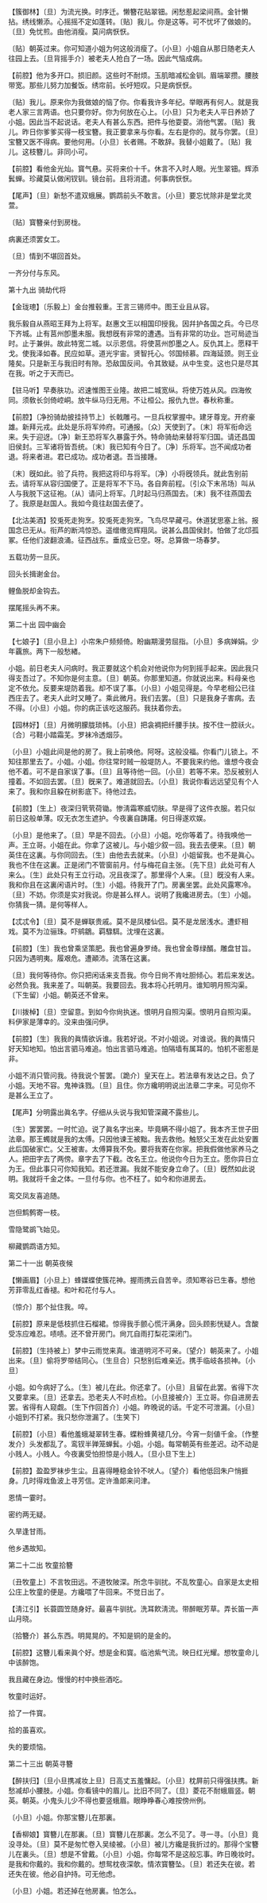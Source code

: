<!-- { "loadSidebar": true } -->
【簇御林】〔旦〕为流光换。时序迁。懒簪花贴翠钿。闲愁惹起梁间燕。金针懒拈。绣线懒添。心摇摇不定如蓬转。〔贴〕我儿。你是这等。可不忧坏了做娘的。〔旦〕免忧煎。由他消瘦。莫问病恹恹。

〔贴〕朝英过来。你可知道小姐为何这般消瘦了。〔小旦〕小姐自从那日随老夫人往园上去。〔旦背摇手介〕被老夫人抢白了一场。因此气恼成病。 

【前腔】他为多开口。损旧颜。这些时不耐烦。玉肌暗减松金钏。眉端翠攒。腰肢带宽。那些儿努力加餐饭。绣帘前。长吁短叹。只是病恹恹。

〔贴〕我儿。原来你为我做娘的恼了你。你看我许多年纪。举眼再有何人。就是我老人家三言两语。也只要你好。你为何放在心上。〔小旦〕只为老夫人平日养娇了小姐。因此当不起说话。老夫人有甚么东西。把件与他耍耍。消他气罢。〔贴〕我儿。昨日你爹爹买得一枝宝簪。我正要拿来与你看。左右是你的。就与你罢。〔旦〕宝簪又医不得病。要他何用。〔小旦〕长者赐。不敢辞。我替小姐戴了。〔贴〕我儿。这枝簪儿。非同小可。 

【前腔】看他金光灿。寳气悬。买将来价十千。休言不入时人眼。光生翠钿。辉添鬂蝉。珍藏莫认做闲钗钏。镜台前。且将消遣。何事病恹恹。

【尾声】〔旦〕新愁不遣双蛾展。鹦鹉前头不敢言。〔小旦〕要忘忧除非是堂北灵萱。

〔贴〕寳簪亲付到房栊。

病裏还须罢女工。

〔旦〕情到不堪回首处。

一齐分付与东风。 

第十九出
骑劫代将

【金珑璁】〔乐毅上〕金台推毂重。王言三锡师中。图王业且从容。

我乐毅自从燕昭王拜为上将军。赵惠文王以相国印授我。因幷护各国之兵。今已尽下齐城。止有莒州卽墨未服。我想旣有非常的遭遇。当有非常的功业。岂可局迹当时。止于兼倂。故此特宽二城。以示恩信。将使莒州卽墨之人。反仇其上。愿释干戈。使我泽如春。民应如草。道光宇宙。贤智托心。邻国倾慕。四海延颈。则王业隆矣。只是新王与我旧时有隙。恐敌国反间。令其致疑。从中生变。这也只是尽其在我。听之于天而已。 

【驻马听】早奏肤功。迟速惟图王业隆。故把二城宽纵。将使万姓从风。四海攸同。须敎长剑倚崆峒。放牛纵马归无用。不让桓公。报仇九世。春秋称重。

【前腔】〔净扮骑劫披挂持节上〕长戟雕弓。一旦兵权掌握中。建牙尊宠。开府豪雄。新拜元戎。此处是乐将军帅府。可通报。〔众〕天使到了。〔末〕将军衔命远来。失于迎迓。〔净〕新王恐将军久暴露于外。特命骑劫来替将军归国。请还昌国旧侯封。三军诸将皆吾统。〔末〕我已知有今日了。〔净〕乐将军。岂不闻成功者退。将来者进。君已成功。成功者退。吾当接踵。

〔末〕旣如此。验了兵符。我把这将印与将军。〔净〕小将旣领兵。就此吿别前去。请将军从容归国便了。正是将军不下马。各自奔前程。〔引众下末吊场〕叫从人与我脱下这征袍。〔从〕请问上将军。几时起马归燕国去。〔末〕我不往燕国去了。我原是赵国人。我如今竟往赵国去便了。 

【北沽美酒】狡兎死走狗烹。狡兎死走狗烹。飞鸟尽早藏弓。休道犹思塞上翁。报国念已无从。衔芦的断鸿惊恐。遥缯缴览辉翔凤。说甚么昌国侯封。怕做了北邙孤冢。任他们波翻浪涌。征西战东。垂成业已空。呀。总算做一场春梦。

五载功劳一旦灰。

回头长揖谢金台。

鲤鱼脱却金钩去。

摆尾摇头再不来。 

第二十出
园中幽会

【七娘子】〔旦小旦上〕小帘朱户频频倚。盼幽期漫劳屈指。〔小旦〕多病婵娟。少年覊旅。两下一般愁緖。

小姐。前日老夫人问病时。我正要就这个机会对他说你为何到摇手起来。因此我只得支吾过了。不知你是何主意。〔旦〕朝英。你那里知道。你就说出来。料母亲也定不依允。反要来堤防着我。却不误了事。〔小旦〕小姐见得是。今早老相公已往西庄去了。老夫人此时又睡了。乘此微月。我们去罢。〔旦〕只是我身子害病。去不得。〔小旦〕小姐。你的病正该吃这服药。我扶着你去。 

【园林好】〔旦〕月微明朦胧琐帏。〔小旦〕把衾裯把纤腰手扶。按不住一腔祅火。〔合〕弓鞋小踏霜芜。罗袜冷透烟莎。

〔小旦〕小姐此间是他的房了。我上前唤他。阿呀。这般没福。你看门儿锁上。不知往那里去了。小姐。小姐。你往常时贼一般堤防人。不要我来约他。谁想今夜会他不着。可不是自家误了事。〔旦〕且等待他一回。〔小旦〕若等不来。恐反被别人撞着。不如回去罢。〔旦〕旣来了。难道就回去。〔小旦〕我说你看远远望见有个人来了。我和你且躱在树影底下。待他过去。 

【前腔】〔生上〕夜深归茕茕荷锄。惨淸霜寒威切肤。早是得了这件衣服。若只似前日这般单薄。叹无衣怎生遮护。今夜裏自踌躇。何日得遂欢娱。

〔小旦〕是他来了。〔旦〕早是不回去。〔小旦〕小姐。吃你等着了。待我唤他一声。王立哥。小姐在此。你拿了这被儿。与小姐少叙一回。我去去便来。〔旦〕朝英住在这裏。与你同回去。〔生〕由他去去就来。〔小旦〕小姐留我。也不是眞心。我也不住在这裏。正是闭门不管窗前月。付与梅花自主张。〔先下旦〕此处可有人来么。〔生〕此处只有王立行动。况且夜深了。那里得个人来。〔旦〕旣没有人来。我和你且在这裏闲语片时。〔生〕小姐。待我开了门。房裏坐罢。此处风露寒冷。〔旦〕不妨。你须是实对我说。你是甚么样人。说明了我纔进房去。〔生〕小姐。你猜我一猜。是何等样人。 

【忒忒令】〔旦〕莫不是蝉联贵戚。莫不是凤楼仙侣。莫不是龙居浅水。遭虾相戏。莫不为泣骊珠。吓鹓鶵。羁騄駬。沈埋在这裏。

【前腔】〔生〕我也曾乘坚策肥。我也曾遍身罗绮。我也曾金尊绿醑。雕盘甘旨。只因为遇明夷。履艰危。遭顚沛。流落在这裏。

〔旦〕我何等待你。你只把闲话来支吾我。你今日尙不肯吐胆倾心。若后来发达。必然负我。我来差了。叫朝英。我要回去。我本将心托明月。谁知明月照沟渠。〔下生留〕小姐。朝英还不曾来。 

【川拨棹】〔旦〕空留意。到如今你尙执迷。恨明月自照沟渠。恨明月自照沟渠。料伊家是薄幸的。没来由强问伊。

【前腔】〔生〕我我的眞情欲诉谁。我若好说。不对小姐说。对谁说。我的眞情只好天知地知。怕出言驷马难追。怕出言驷马难追。怕隔墙有属耳的。怕机不密惹是非。

小姐不消只管问我。待我说个誓罢。〔跪介〕皇天在上。若法章有发达之日。负了小姐。天地不容。鬼神诛戮。〔旦〕且住。你方纔明明说出法章二字来。可见你不是甚么王立了。 

【尾声】分明露出眞名字。仔细从头说与我知管深藏不露些儿。

〔生〕罢罢罢。一时忙迫。说了眞名字出来。毕竟瞒不得小姐了。我本齐王世子田法章。那王蠋就是我的太傅。只因他谏王被黜。我去救他。触怒父王发在此处安置此后国破家亡。父王被害。太傅算我不免。要将我寄在你家。把我假做他家养马之人。把田字去了两傍。章字去了下截。改名王立。他说你今日为王立。愿你异日立为王。但此事只可你知我知。若还泄漏。我就不能安身立命了。〔旦〕旣然如此说明。我就将千金之体。一旦付与你。也不枉了。如今和你进房去。 

鸾交凤友喜追随。

岂但鹪鹩寄一枝。

雪隐鹭鹚飞始见。

柳藏鹦鹉语方知。 

第二十一出
朝英夜候

【懒画眉】〔小旦上〕蜂媒蝶使簇花神。握雨携云自苦辛。须知寒谷已生春。想他芳菲零乱红香褪。和叶和花付与人。

〔惊介〕那个扯住我。啐。 

【前腔】原来是低枝抓住石榴裙。惊得我手颤心慌汗满身。回头顾影恍疑人。含酸受冻应难忍。啧啧。还不曾开房门。尙兀自雨打梨花深闭门。

【前腔】〔生持被上〕梦中云雨觉来真。谁道明河不可亲。〔望介〕朝英来了。小姐出来。〔旦〕偷将罗带结同心。〔生旦合〕只愁别后难亲近。携手临岐各损神。〔小旦〕 

小姐。如今病好了么。〔生〕被儿在此。你还拿了。〔小旦〕且留在此罢。省得下次又要拿来。〔旦〕还拿去。恐老夫人不时点检。〔小旦接被介〕王立哥。你自进房去罢。省得有人窥觑。〔生下作回首介〕小姐。昨晚说的话。千定不可泄漏。〔小旦〕小姐到不打紧。我只愁你泄漏了。〔生笑下〕 

【前腔】〔小旦〕看他羞蛾凝翠转生春。蝶粉蜂黄褪几分。今宵一刻値千金。〔作整发介〕头发都乱了。鸾钗半亸笼蝉鬂。小姐。小姐。每常朝英有些差迟。动不动是小贱人。小贱人。今夜裏受怕担惊是小贱人。〔旦小旦下生上〕 

【前腔】盈盈罗袜步生尘。且喜得睡稳金铃不吠人。〔望介〕看他低回朱户悄捱身。几时得戏鱼波上寻芳信。定许渔郞来问津。

恩情一霎时。

密约两无疑。

久旱逢甘雨。

他乡遇故知。 

第二十二出
牧童拾簪

〔丑牧童上〕不言牧田远。不道牧陂深。所念牛驯扰。不乱牧童心。自家是太史相公庄上牧童的便是。方纔喂了牛回来。不觉日出了。 

【淸江引】长蓑圆笠随身好。最喜牛驯扰。洗耳飮淸流。带醉眠芳草。弄长笛一声山月晓。

〔拾簪介〕甚么东西。明晃晃的。不知是铜的是金的。 

【前腔】这簪儿看来眞个好。想是金和寳。临池紫气流。映日红光耀。想牧童命儿中该醉饱。

我且藏在身边。慢慢的村中换些酒吃。 

牧童时运好。

拾了一件寳。

拾的虽喜欢。

失的要烦恼。 

第二十三出
朝英寻簪

【醉扶归】〔旦小旦携减妆上旦〕日高丈五羞慵起。〔小旦〕枕屛前只得强扶携。新愁减却小腰肢。小姐。你看镜中的眉儿。比旧不同了。〔旦〕菱花不耐蛾眉竖。朝英。朝英。小鬼头儿少不得也要竖蛾眉。眼睁睁春心难按傍州例。

〔小旦〕小姐。你那宝簪儿在那裏。 

【香柳娘】寳簪儿在那裏。〔旦〕寳簪儿在那裏。怎么不见了。寻一寻。〔小旦〕竟没寻处。〔旦〕莫不是匆忙卷入吴绫被。〔小旦〕被儿方纔是我折过的。那得个宝簪儿在裏头。〔旦〕想是不曾戴。〔小旦〕小姐。你每常不是这般忘事。昨日晚妆时。是我和你戴的。我和你戴的。想鸳枕夜深欹。情浓寳簪坠。〔旦〕若还失在彼。若还失在彼。他必自护持。可无他虑。

〔小旦〕小姐。若还掉在他房裏。怕怎么。 

